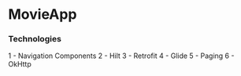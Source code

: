 # MovieApp

### Technologies

1 - Navigation Components
2 - Hilt
3 - Retrofit
4 - Glide
5 - Paging
6 - OkHttp
